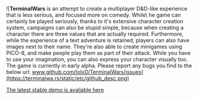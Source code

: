 ![**TerminalWars** is an attempt to create a multiplayer D&D-like experience that is less serious, and focused more on comedy. While\ he game can certainly be played seriously, thanks to it's extensive character creation system, campaigns can also be stupid simple, because when creating a character there are three values that are actually required. Furthermore, while the experience of a text adventure is retained, players can also have images next to their name. They're also able to create minigames using PICO-8, and make people play them as part of their attack. While you have to use your imagination, you can also express your character visually too. The game is currently in early alpha. Please report any bugs you find to the below url: www.github.com/IoIxD/TerminalWars/issues](https://terminalwa.rs/static/etc/github_desc.png)

[The latest stable demo is avaliable here](http://terminalwa.rs)
